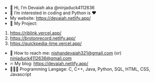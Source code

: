 - 👋 Hi, I’m Devaiah aka @ninjaduck4112636
- 🐸 I’m interested in coding and Python is :heart:
- My website: https://devaiah.netlify.app/
- 🦊 My Project: 
1. https://riblink.vercel.app/ 
2. https://brotonrecord.netlify.app/
3. https://quickpedia-lime.vercel.app/
- 🥝 How to reach me: nishandevaiah321@gmail.com (or) ninjaduck4112636@gmail.com
- 🔥 My blog: https://devaiah.netlify.app/
- 👨🏽‍💻 Programming Langage: C, C++, Java, Python, SQL, HTML, CSS, Javascript

<!---
ninjaduck4112636/ninjaduck4112636 is a ✨ special ✨ repository because its `README.md` (this file) appears on your GitHub profile.
You can click the Preview link to take a look at your changes.
--->
